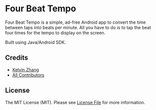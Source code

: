 # Four Beat Tempo

Four Beat Tempo is a simple, ad-free Android app to convert the time between taps into beats per minute. All you have to do is to tap the beat four times for the tempo to display on the screen.

Built using Java/Android SDK.

## Credits

- [Kelvin Zhang](https://github.com/kz)
- [All Contributors](link-contributors)

## License

The MIT License (MIT). Please see [License File](LICENSE.md) for more information.
